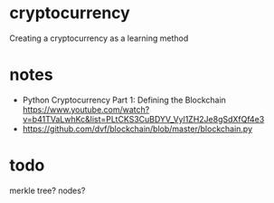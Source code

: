 # cryptocurrency
Creating a cryptocurrency as a learning method


# notes
* Python Cryptocurrency Part 1: Defining the Blockchain
 https://www.youtube.com/watch?v=b41TVaLwhKc&list=PLtCKS3CuBDYV_Vyl1ZH2Je8gSdXfQf4e3
* https://github.com/dvf/blockchain/blob/master/blockchain.py


# todo
merkle tree?
nodes?
